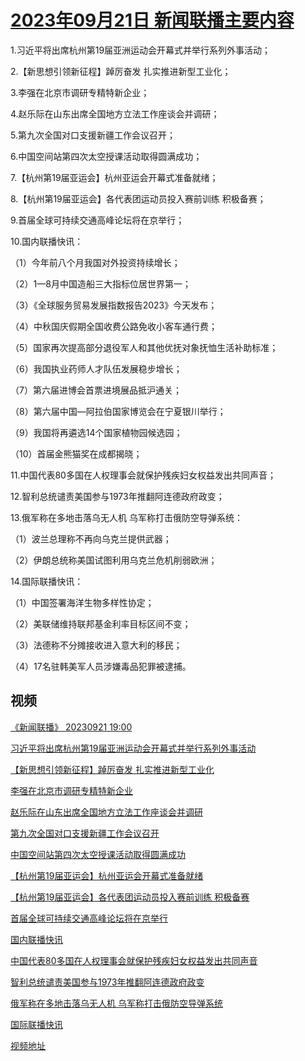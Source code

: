 # [2023年09月21日 新闻联播主要内容](https://tv.cctv.com/lm/xwlb/day/20230921.shtml)

1.习近平将出席杭州第19届亚洲运动会开幕式并举行系列外事活动；

2.【新思想引领新征程】踔厉奋发 扎实推进新型工业化；

3.李强在北京市调研专精特新企业；

4.赵乐际在山东出席全国地方立法工作座谈会并调研；

5.第九次全国对口支援新疆工作会议召开；

6.中国空间站第四次太空授课活动取得圆满成功；

7.【杭州第19届亚运会】杭州亚运会开幕式准备就绪；

8.【杭州第19届亚运会】各代表团运动员投入赛前训练 积极备赛；

9.首届全球可持续交通高峰论坛将在京举行；

10.国内联播快讯：

（1）今年前八个月我国对外投资持续增长；

（2）1—8月中国造船三大指标位居世界第一；

（3）《全球服务贸易发展指数报告2023》今天发布；

（4）中秋国庆假期全国收费公路免收小客车通行费；

（5）国家再次提高部分退役军人和其他优抚对象抚恤生活补助标准；

（6）我国执业药师人才队伍发展稳步增长；

（7）第六届进博会首票进境展品抵沪通关；

（8）第六届中国—阿拉伯国家博览会在宁夏银川举行；

（9）我国将再遴选14个国家植物园候选园；

（10）首届金熊猫奖在成都揭晓；

11.中国代表80多国在人权理事会就保护残疾妇女权益发出共同声音；

12.智利总统谴责美国参与1973年推翻阿连德政府政变；

13.俄军称在多地击落乌无人机 乌军称打击俄防空导弹系统：

（1）波兰总理称不再向乌克兰提供武器；

（2）伊朗总统称美国试图利用乌克兰危机削弱欧洲；

14.国际联播快讯：

（1）中国签署海洋生物多样性协定；

（2）美联储维持联邦基金利率目标区间不变；

（3）法德称不分摊接收进入意大利的移民；

（4）17名驻韩美军人员涉嫌毒品犯罪被逮捕。

## 视频

[《新闻联播》 20230921 19:00](https://tv.cctv.com/2023/09/21/VIDEZhdlgwDNKXHCOLXGLiRI230921.shtml)

[习近平将出席杭州第19届亚洲运动会开幕式并举行系列外事活动](https://tv.cctv.com/2023/09/21/VIDEGbZif1ow0IBbDu8IxA5n230921.shtml)

[【新思想引领新征程】踔厉奋发 扎实推进新型工业化](https://tv.cctv.com/2023/09/21/VIDEoDf3rQHX6ddsbEe4L1u3230921.shtml)

[李强在北京市调研专精特新企业](https://tv.cctv.com/2023/09/21/VIDEnfsrJ59UDPIsJz9Q86BX230921.shtml)

[赵乐际在山东出席全国地方立法工作座谈会并调研](https://tv.cctv.com/2023/09/21/VIDEDyA2ZUVzzXUmnEv3391c230921.shtml)

[第九次全国对口支援新疆工作会议召开](https://tv.cctv.com/2023/09/21/VIDEJMkwz2ASJIkEuKwWzxKB230921.shtml)

[中国空间站第四次太空授课活动取得圆满成功](https://tv.cctv.com/2023/09/21/VIDErFPuZ9jUQzx3Uc7Dvojn230921.shtml)

[【杭州第19届亚运会】杭州亚运会开幕式准备就绪](https://tv.cctv.com/2023/09/21/VIDEJMYpuXxYXMDeBx14CAn8230921.shtml)

[【杭州第19届亚运会】各代表团运动员投入赛前训练 积极备赛](https://tv.cctv.com/2023/09/21/VIDEnCf1qZePrxXxOQ2DSBbx230921.shtml)

[首届全球可持续交通高峰论坛将在京举行](https://tv.cctv.com/2023/09/21/VIDEBICFY76vKEXNt4Qu7ftI230921.shtml)

[国内联播快讯](https://tv.cctv.com/2023/09/21/VIDEOdCS9EPsJq8qRM9mJTHD230921.shtml)

[中国代表80多国在人权理事会就保护残疾妇女权益发出共同声音](https://tv.cctv.com/2023/09/21/VIDEgx1hVDeUONaJA8B8Mf0C230921.shtml)

[智利总统谴责美国参与1973年推翻阿连德政府政变](https://tv.cctv.com/2023/09/21/VIDECYiBK1Nj0nut0xr5wk4C230921.shtml)

[俄军称在多地击落乌无人机 乌军称打击俄防空导弹系统](https://tv.cctv.com/2023/09/21/VIDEXfl2w60dbyiU0BnE2MGj230921.shtml)

[国际联播快讯](https://tv.cctv.com/2023/09/21/VIDEvANfSHwtx2vvOOzYLIaQ230921.shtml)

[视频地址](https://tv.cctv.com/lm/xwlb/day/20230921.shtml) 

